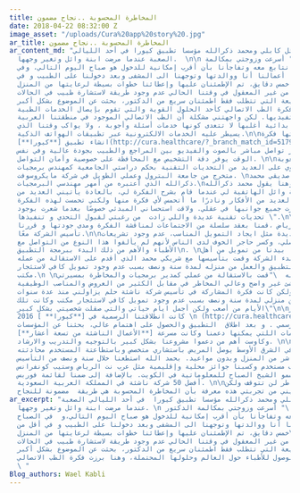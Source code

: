 ```yaml
---
title: المخاطرة المحسوبة ..نجاح مضمون
date: 2018-04-22 08:32:00 Z
image_asset: "/uploads/Cura%20app%20story%20.jpg"
ar_title: المخاطرة المحسوبة ..نجاح مضمون
ar_content_md: "بدأت قصة وائل كابلي ومحمد ذكرالله مؤسسا تطبيق كيورا في أحد الليالي
  الصعبة عندما مرضت ابنة وائل وتغير وجهها.  \n\n يقول وائل: \" أسرعت وزوجتي بمكالمة
  الدكتور الذي نتابع معه وتفاجأنا بأن أقرب إمكانية للدخول هو صباح اليوم التالي، وفي
  الصباح تركنا أعمالنا أنا ووالدتها وتوجهنا الى المشفى وبعد دخولنا على الطبيب و في
  أقل من خمس دقايق، تم الإطمئنان عليها وإعطائنا خطوات بسيطة لرعايتها من المنزل\".\n\nحينها
  شعرت بأنه من غير المعقول في وقتنا الحالي عدم وجود طريقة لاستشارة طبيب في الحالات
  الحرجة أو السريعة التي تتطلب فقط اطمئنان سريع من الدكتور، بحثت عن الموضوع بشكل أكبر،
  وهنا برزت فكرة الطب الاتصالي كأحد الحلول القوية والتي تقوم بإيصال الخدمات الطبية
  عن بعد لمستفيديها. لكن واجهتني مشكلة أن الطب الاتصالي الموجود في منطقتنا العربية
  يقدم بطريقة بدائية أغلبها لا تتعدى كونها خدمات أسئلة وأجوبة ، ولا يواكب وقتنا الذي
  يسيطر عليه الخدمات الالكترونية عبر تطبيقات الهواتف الذكية.\n\nجائتني وقتها فكرة
  انشاء تطبيق [**كيورا**](http://cura.healthcare/?_branch_match_id=517974956531260134)
  و الذي يوفر تواصل مباشر بالصوت والفيديو بين المراجع والطبيب بجودة عالية وفي نفس
  الوقت يوفر دقة التشخيص مع المحافظة على خصوصية وأمان التواصل. \n\nولكني أدركت صعوبة
  تطوير تطبيق يحتوي على العديد من التحديات التقنية بحكم دراستي الجامعية كمهندس برمجيات
  متخرج من جامعة البترول وعملي الطويل في شركة مايكروسوفت. \nلذا تواصلت مع صديقي محمد
  ذكرالله الذي أعتبره من أمهر مهندسي البرمجيات.\nوهنا يقول محمد ذكرالله:\n\"لا أزال
  أذكر مكالمة وائل الهاتفية لي عندما قام بشرح الفكرة لي، بالعادة يأتيني العديد من
  الناس بالعديد من الأفكار ونادرًا ما أتحمس لأي فكرة منها ولكني تحمست لهذه الفكرة
  عندما أدرت جميع جوانبها في عقلي. ولاقت استحساني المبدئي خصوصًا بعدما شعرت بوجود
  تحديات تقنية عديدة واللي زادت  من رغبتي لقبول التحدي و تنفيذها \".\n\nوفي قهوة معروفة
  في وسط الرياض ،قمنا بعقد سلسلة من الاجتماعات لمناقشة الفكرة ومدى جودتها و قررنا
  تأسيس الشركة معًا.\n\nواجهتنا تحديات عديدة مثل ايجاد التمويل المناسب، عدم وجود تشريعات
  للطب التواصلي، وكسر حاجر الخوف لدى الناس لأنهم لم يألفوا هذا النوع من التواصل مع
  الأطباء والأهم من ذلك البدء ببرمجة التطبيق\n. \nاستجمعنا ما بيدنا من تمويل من أهل
  وأصدقاء لبدء الشركة وقمت بتأسيسها مع شريكي محمد الذي أقدم على الاستقالة من عمله
  والبدء في برمجة التطبيق والعمل من منزله لمدة سنة ونصف بسبب عدم وجود تمويل كافي لاستئجار
  مكتب.\n \nيقول محمد ذكرالله  \"قمت بالاستقالة من عملي كمدير برمجيات والمخاطرة بمسيرتي
  المهنية لبدء شئ غير واضح وعالي المخاطر في مقابل الكثير من العروض والمناصب الوظيفية
  المتاحة أمامي. ولكن كانت فكرة المشاركة في تأسيس شركة ناشئة حلم يزاولني منذ عدة سنوات.
  قمت بالعمل من منزلي لمدة سنة ونصف بسبب عدم وجود تمويل كافي لاستئجار مكتب وكانت تلك
  الأيام من أصعب ولكن أجمل ايام حياتي والتي صقلت شخصيتي بشكل كبير\"\n\nأخيراً في أكتوبر
  2016 كانت انطلاقتنا الرسمية في [**كيورا** ] \n (http://cura.healthcare/ar/)بعد حصولنا
  على أول تمويل رسمي . و بعد اطلاق  التطبيق والحصول على اهتمام عالي، بحثنا عن المؤسسات
  والمنظمات اللتي يمكنها دعمنا وكانت مسرعة [**الأعمال الناشئة من تسعة أعشار**](https://a2a.910ths.sa/a2a/overview)
  وكاوست أهم من دعموا مشروعنا بشكل كبير بالتوجيه والتدريب والارشاد. \n\nاليوم كيورا
  هو أول تطبيق في الشرق الأوسط يوصل المريض باستشاري متخصص وباستطاعتة المستخدم محادثته
  بالفيديو المباشر من المنزل وبدون مواعيد. بحمد الله استطعنا خلال سنة ونصف من التأسيس
  أن نخدم 100 ألف مستخدم وكسبنا جوائز محلية وإقليمية مثل عرب نت الرياض وستيب كونفرانس
  دبي وجائزة سمو الشيخ الصباح للمعلوماتية في الكويت. بالإضافة إلى ضمنا لقائمة فوربس
  أفضل 50 شركة ناشئة في المملكة العربية السعودية. \n\nالتحديات والمخاطر لن تتوقف ولكن
  يكفيني من تجربتي هذه معرفة بأن المخاطرة المحسوبة هي طريقة  مضمونة للنجاح. \n\n"
ar_excerpt: "بدأت قصة وائل كابلي ومحمد ذكرالله مؤسسا تطبيق كيورا  في أحد الليالي الصعبة
  عندما مرضت ابنة وائل وتغير وجهها. \n يقول وائل: \" أسرعت وزوجتي بمكالمة الدكتور
  إللي نتابع معه وتفاجأنا بأن أقرب إمكانية للدخول هو صباح اليوم التالي،و  في الصباح
  تركنا أعمالنا أنا ووالدتها وتوجهنا الى المشفى وبعد دخولنا على الطبيب و في أقل من
  خمس دقايق، تم الإطمئنان عليها وإعطائنا خطوات بسيطة لرعايتها من المنزل\".\nحينها
  شعرت بأنه من غير المعقول في وقتنا الحالي عدم وجود طريقة لاستشارة طبيب في الحالات
  الحرجة أو السريعة التي تتطلب فقط اطمئنان سريع من الدكتور، بحثت عن الموضوع بشكل أكبر
  وقرأت عن مشاكل الوصول للأطباء حول العالم وحلولها المحتملة، وهنا برزت فكرة الطب الاتصالي
  \ "
Blog_authors: Wael Kabli
---
```


